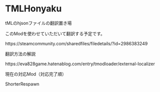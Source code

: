 # TMLHonyaku
tMLのhjsonファイルの翻訳置き場
<p></p>
このModを使わせていただいて翻訳する予定です。
<p></p>
https://steamcommunity.com/sharedfiles/filedetails/?id=2986383249
<p></p>
翻訳方法の解説
<p></p>
https://eva828game.hatenablog.com/entry/tmodloader/external-localizer
<p></p>
現在の対応Mod（対応完了順）
<p><a　href="https://steamcommunity.com/sharedfiles/filedetails/?id=2562997415">ShorterRespawn</a></p>
